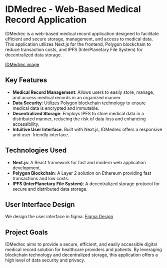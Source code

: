 # IDMedrec - Web-Based Medical Record Application

IDMedrec is a web-based medical record application designed to facilitate efficient and secure storage, management, and access to medical data. This application utilizes Next.js for the frontend, Polygon blockchain to reduce transaction costs, and IPFS (InterPlanetary File System) for decentralized data storage.

[IDMedrec image](https://github.com/faridanangs/my-portfolio/blob/main/public/projects/idmedrec-web.png)

## Key Features

- **Medical Record Management**: Allows users to easily store, manage, and access medical records in an organized manner.
- **Data Security**: Utilizes Polygon blockchain technology to ensure medical data is encrypted and immutable.
- **Decentralized Storage**: Employs IPFS to store medical data in a distributed manner, reducing the risk of data loss and enhancing accessibility.
- **Intuitive User Interface**: Built with Next.js, IDMedrec offers a responsive and user-friendly interface.

## Technologies Used

- **Next.js**: A React framework for fast and modern web application development.
- **Polygon Blockchain**: A Layer 2 solution on Ethereum providing fast transactions and low costs.
- **IPFS (InterPlanetary File System)**: A decentralized storage protocol for secure and distributed data storage.

## User Interface Design
We design the user interface in figma.
[Figma Design](https://www.figma.com/design/icmy7OWbYAyzdZFJkkVVVF/IDMedrec---Sistem-Rekam-Medis?node-id=0-1&t=ooN3r98ZSduCmzCX-1)

## Project Goals

IDMedrec aims to provide a secure, efficient, and easily accessible digital medical record solution for healthcare providers and patients. By leveraging blockchain technology and decentralized storage, this application offers a high level of data security and privacy.
